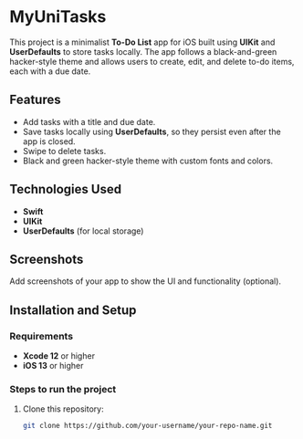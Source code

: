 # MyUniTasks

This project is a minimalist **To-Do List** app for iOS built using **UIKit** and **UserDefaults** to store tasks locally. The app follows a black-and-green hacker-style theme and allows users to create, edit, and delete to-do items, each with a due date.

## Features
- Add tasks with a title and due date.
- Save tasks locally using **UserDefaults**, so they persist even after the app is closed.
- Swipe to delete tasks.
- Black and green hacker-style theme with custom fonts and colors.

## Technologies Used
- **Swift**
- **UIKit**
- **UserDefaults** (for local storage)

## Screenshots
Add screenshots of your app to show the UI and functionality (optional).

## Installation and Setup

### Requirements
- **Xcode 12** or higher
- **iOS 13** or higher

### Steps to run the project
1. Clone this repository:
   ```bash
   git clone https://github.com/your-username/your-repo-name.git
